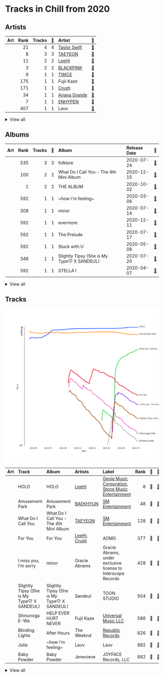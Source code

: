 # Tracks in Chill from 2020

## Artists

| Art | Rank | Tracks | 💚 | Artist | 🔗 |
|:---|---:|---:|---:|:---|:---|
| <img src="https://i.scdn.co/image/ab6761610000e5ebe672b5f553298dcdccb0e676" alt="" width="50" /> | 21 | 4 | 4 | [Taylor Swift](../../../artists/taylor_swift/overview.md) | [🔗](https://open.spotify.com/artist/06HL4z0CvFAxyc27GXpf02) |
| <img src="https://i.scdn.co/image/ab6761610000e5eb5e97e9ea9133fbfa41e27498" alt="" width="50" /> | 8 | 3 | 3 | [TAEYEON](../../../artists/taeyeon/overview.md) | [🔗](https://open.spotify.com/artist/3qNVuliS40BLgXGxhdBdqu) |
| <img src="https://i.scdn.co/image/ab6761610000e5eb05cead99b1a81b82a9a42838" alt="" width="50" /> | 11 | 2 | 2 | [LeeHi](../../../artists/leehi/overview.md) | [🔗](https://open.spotify.com/artist/7cVZApDoQZpS447nHTsNqu) |
| <img src="https://i.scdn.co/image/ab6761610000e5ebc9690bc711d04b3d4fd4b87c" alt="" width="50" /> | 3 | 2 | 2 | [BLACKPINK](../../../artists/blackpink/overview.md) | [🔗](https://open.spotify.com/artist/41MozSoPIsD1dJM0CLPjZF) |
| <img src="https://i.scdn.co/image/ab6761610000e5eb0c6952f39ba680489149a54c" alt="" width="50" /> | 9 | 1 | 1 | [TWICE](../../../artists/twice/overview.md) | [🔗](https://open.spotify.com/artist/7n2Ycct7Beij7Dj7meI4X0) |
| <img src="https://i.scdn.co/image/ab6761610000e5ebc5a3e6e9027505f5cba5fdbc" alt="" width="50" /> | 175 | 1 | 1 | Fujii Kaze | [🔗](https://open.spotify.com/artist/6bDWAcdtVR3WHz2xtiIPUi) |
| <img src="https://i.scdn.co/image/ab6761610000e5ebf5ef01e430d31a4b0680126f" alt="" width="50" /> | 171 | 1 | 1 | [Crush](../../../artists/crush/overview.md) | [🔗](https://open.spotify.com/artist/6aLdhHUqgdKE86xbtNmY8g) |
| <img src="https://i.scdn.co/image/ab6761610000e5eb40b5c07ab77b6b1a9075fdc0" alt="" width="50" /> | 34 | 1 | 1 | [Ariana Grande](../../../artists/ariana_grande/overview.md) | [🔗](https://open.spotify.com/artist/66CXWjxzNUsdJxJ2JdwvnR) |
| <img src="https://i.scdn.co/image/ab6761610000e5eb6a48a236a01fa62db8c7a6f6" alt="" width="50" /> | 7 | 1 | 1 | [ENHYPEN](../../../artists/enhypen/overview.md) | [🔗](https://open.spotify.com/artist/5t5FqBwTcgKTaWmfEbwQY9) |
| <img src="https://i.scdn.co/image/ab6761610000e5ebb173d69f77530d77a991984f" alt="" width="50" /> | 407 | 1 | 1 | Lauv | [🔗](https://open.spotify.com/artist/5JZ7CnR6gTvEMKX4g70Amv) |


<details>
<summary>View all</summary>

| Art | Rank | Tracks | 💚 | Artist | 🔗 |
|:---|---:|---:|---:|:---|:---|
| <img src="https://i.scdn.co/image/ab6761610000e5eb611e60f2b061c920476b2df3" alt="" width="50" /> | 48 | 1 | 1 | [BAEKHYUN](../../../artists/baekhyun/overview.md) | [🔗](https://open.spotify.com/artist/4ufh0WuMZh6y4Dmdnklvdl) |
| <img src="https://i.scdn.co/image/ab6761610000e5ebf6d51e6f5342d2d363220920" alt="" width="50" /> | 258 | 1 | 1 | Gracie Abrams | [🔗](https://open.spotify.com/artist/4tuJ0bMpJh08umKkEXKUI5) |
| <img src="https://i.scdn.co/image/ab6761610000e5ebd642648235ebf3460d2d1f6a" alt="" width="50" /> | 25 | 1 | 1 | [BTS](../../../artists/bts/overview.md) | [🔗](https://open.spotify.com/artist/3Nrfpe0tUJi4K4DXYWgMUX) |
| <img src="https://i.scdn.co/image/ab6761610000e5ebd8d5d7125f4fbe0dea0b4646" alt="" width="50" /> | 192 | 1 | 1 | Stella Jang | [🔗](https://open.spotify.com/artist/2Y9AUayH5pyZpVfkDYDfJV) |
| <img src="https://i.scdn.co/image/ab6761610000e5eb529759eb52ec826893164de1" alt="" width="50" /> | 407 | 1 | 1 | LUNCH | [🔗](https://open.spotify.com/artist/2UVzzx3MOPYV3l6xW2lzBv) |
| <img src="https://i.scdn.co/image/ab6761610000e5eb64c106fb76ead20ba05a5461" alt="" width="50" /> | 285 | 1 | 1 | Sandeul | [🔗](https://open.spotify.com/artist/2QeJBmgBdpH4i3uJns5Rdx) |
| <img src="https://i.scdn.co/image/ab6761610000e5eb8ae7f2aaa9817a704a87ea36" alt="" width="50" /> | 191 | 1 | 1 | [Justin Bieber](../../../artists/justin_bieber/overview.md) | [🔗](https://open.spotify.com/artist/1uNFoZAHBGtllmzznpCI3s) |
| <img src="https://i.scdn.co/image/ab6761610000e5eb23e614922b351df9c2e93a2b" alt="" width="50" /> | 407 | 1 | 1 | MAX | [🔗](https://open.spotify.com/artist/1bqxdqvUtPWZri43cKHac8) |
| <img src="https://i.scdn.co/image/ab6761610000e5eb214f3cf1cbe7139c1e26ffbb" alt="" width="50" /> | 330 | 1 | 1 | The Weeknd | [🔗](https://open.spotify.com/artist/1Xyo4u8uXC1ZmMpatF05PJ) |
| <img src="https://i.scdn.co/image/ab6761610000e5eb69bda36cbaa450c1c895b5cc" alt="" width="50" /> | 407 | 1 | 1 | Pink Sweat$ | [🔗](https://open.spotify.com/artist/1W7FNibLa0O0b572tB2w7t) |
| | 407 | 1 | 1 | CHAN 찬 | [🔗](https://open.spotify.com/artist/0nxWeW71DDYHY26V4LzMz9) |
| <img src="https://i.scdn.co/image/ab6761610000e5eb0fad315ccb6b38517152d2cc" alt="" width="50" /> | 312 | 1 | 1 | SUGA | [🔗](https://open.spotify.com/artist/0ebNdVaOfp6N0oZ1guIxM8) |
| <img src="https://i.scdn.co/image/ab6761610000e5eb7791e2d61372a3c61bfbed85" alt="" width="50" /> | 407 | 1 | 1 | Jenevieve | [🔗](https://open.spotify.com/artist/0dUYLC7DLjeS8gIh8cz2Pq) |
| <img src="https://i.scdn.co/image/ab6761610000e5eb56c617b7ca5ab250de5f8575" alt="" width="50" /> | 37 | 1 | 0 | [HEIZE](../../../artists/heize/overview.md) | [🔗](https://open.spotify.com/artist/5dCvSnVduaFleCnyy98JMo) |
| <img src="https://i.scdn.co/image/ab6761610000e5ebbc333412dcb39d8ef2bd91cc" alt="" width="50" /> | 129 | 1 | 0 | ZICO | [🔗](https://open.spotify.com/artist/4XpUIb8uuNlIWVKmgKZXC0) |
| <img src="https://i.scdn.co/image/ab6761610000e5ebf057d1dce23e7f4d5d0f32e5" alt="" width="50" /> | 407 | 1 | 0 | Sam Smith | [🔗](https://open.spotify.com/artist/2wY79sveU1sp5g7SokKOiI) |
| <img src="https://i.scdn.co/image/ab6761610000e5eb639dc73ec795e329d064dbb2" alt="" width="50" /> | 393 | 1 | 0 | Seori | [🔗](https://open.spotify.com/artist/2bWTIIQP9zaVc55RaMGu7e) |
| <img src="https://i.scdn.co/image/ab6761610000e5ebeb30a593572712cb0a32a645" alt="" width="50" /> | 28 | 1 | 0 | [WENDY](../../../artists/wendy/overview.md) | [🔗](https://open.spotify.com/artist/0FRUZvZNPzM3YJMABJxf2K) |

</details>


## Albums

| Art | Rank | Tracks | 💚 | Album | Release Date | 🔗 |
|:---|---:|---:|---:|:---|:---|:---|
| <img src="https://i.scdn.co/image/ab67616d0000b27395f754318336a07e85ec59bc" alt="" width="50" /> | 535 | 3 | 3 | folklore | 2020-07-24 | [🔗](https://open.spotify.com/album/2fenSS68JI1h4Fo296JfGr) |
| <img src="https://i.scdn.co/image/ab67616d0000b27354d483dff87402bfe717f738" alt="" width="50" /> | 100 | 2 | 2 | What Do I Call You - The 4th Mini Album | 2020-12-15 | [🔗](https://open.spotify.com/album/70XJeDlFe1LmZo1lyFKyq3) |
| <img src="https://i.scdn.co/image/ab67616d0000b2737dd8f95320e8ef08aa121dfe" alt="" width="50" /> | 1 | 2 | 2 | THE ALBUM | 2020-10-02 | [🔗](https://open.spotify.com/album/71O60S5gIJSIAhdnrDIh3N) |
| <img src="https://i.scdn.co/image/ab67616d0000b2732c0e1e9e1fd1e7b132da1606" alt="" width="50" /> | 592 | 1 | 1 | ~how i'm feeling~ | 2020-03-06 | [🔗](https://open.spotify.com/album/3ZuE680xhR1A4bCFGvL8mi) |
| <img src="https://i.scdn.co/image/ab67616d0000b27355c38bc34d1fe852f2657c2e" alt="" width="50" /> | 308 | 1 | 1 | minor | 2020-07-14 | [🔗](https://open.spotify.com/album/2UZw04wDxLVceADw2Gi1Qy) |
| <img src="https://i.scdn.co/image/ab67616d0000b27333b8541201f1ef38941024be" alt="" width="50" /> | 592 | 1 | 1 | evermore | 2020-12-11 | [🔗](https://open.spotify.com/album/2Xoteh7uEpea4TohMxjtaq) |
| <img src="https://i.scdn.co/image/ab67616d0000b27387bb1da05f3491eea3401de5" alt="" width="50" /> | 592 | 1 | 1 | The Prelude | 2020-07-17 | [🔗](https://open.spotify.com/album/3Qj2vsFzmaB8jcH6Q60WIG) |
| <img src="https://i.scdn.co/image/ab67616d0000b2732babb9dbd8f5146112f1bf86" alt="" width="50" /> | 592 | 1 | 1 | Stuck with U | 2020-05-08 | [🔗](https://open.spotify.com/album/5mUdh6YWnUvf0MfklEk1oi) |
| <img src="https://i.scdn.co/image/ab67616d0000b273470483222eb038c3b60e71f6" alt="" width="50" /> | 348 | 1 | 1 | Slightly Tipsy (She is My Type♡ X SANDEUL) | 2020-07-20 | [🔗](https://open.spotify.com/album/2bal48tjyi26OAxY2KxwFL) |
| <img src="https://i.scdn.co/image/ab67616d0000b273fde8f652864b52fc8c266dee" alt="" width="50" /> | 592 | 1 | 1 | STELLA I | 2020-04-07 | [🔗](https://open.spotify.com/album/1TCX395u7CaSsCLtiwsMAN) |


<details>
<summary>View all</summary>

| Art | Rank | Tracks | 💚 | Album | Release Date | 🔗 |
|:---|---:|---:|---:|:---|:---|:---|
| <img src="https://i.scdn.co/image/ab67616d0000b273991f8587520bf76795db6f0e" alt="" width="50" /> | 592 | 1 | 1 | Meow the secret boy 어서와 (Original Television Soundtrack), Pt.11 | 2020-04-23 | [🔗](https://open.spotify.com/album/0ZqZDky3PSbzKgHJzvSRuJ) |
| <img src="https://i.scdn.co/image/ab67616d0000b273f007ee1c134806d3ec34c83e" alt="" width="50" /> | 592 | 1 | 1 | I Don't Need You | 2020-06-07 | [🔗](https://open.spotify.com/album/6W4mS8VsOi2WAkkMuh9SJ9) |
| <img src="https://i.scdn.co/image/ab67616d0000b273fb49e8c96b502707c691b3a3" alt="" width="50" /> | 592 | 1 | 1 | Happy | 2020-05-04 | [🔗](https://open.spotify.com/album/1nPB6o7EjGvUORXlnioEPk) |
| <img src="https://i.scdn.co/image/ab67616d0000b2733aed2ab6fbf6cd62a0abf8d8" alt="" width="50" /> | 14 | 1 | 1 | HOLO | 2020-07-23 | [🔗](https://open.spotify.com/album/5xq9sm0jGMMDu5LifpBBo1) |
| <img src="https://i.scdn.co/image/ab67616d0000b27322805a1b17e41ae357bd98bc" alt="" width="50" /> | 396 | 1 | 1 | HELP EVER HURT NEVER | 2020-05-20 | [🔗](https://open.spotify.com/album/1OojCidx0eoPKch2M0Kz31) |
| <img src="https://i.scdn.co/image/ab67616d0000b273a8c4052083fb4e80d1819445" alt="" width="50" /> | 274 | 1 | 1 | For You | 2020-12-16 | [🔗](https://open.spotify.com/album/6hiwkmlOoNm8F3UkAZJcEz) |
| <img src="https://i.scdn.co/image/ab67616d0000b2736570fd05bcff5edcb16e617d" alt="" width="50" /> | 26 | 1 | 1 | Eyes Wide Open | 2020-10-26 | [🔗](https://open.spotify.com/album/33jypnU7WULxPaVrjj4RXH) |
| <img src="https://i.scdn.co/image/ab67616d0000b2739660ae57836f713884d86cbb" alt="" width="50" /> | 592 | 1 | 1 | Blueberry Eyes (feat. SUGA of BTS) | 2020-09-15 | [🔗](https://open.spotify.com/album/2dEJHnsuxIij7YeBbt0sVm) |
| <img src="https://i.scdn.co/image/ab67616d0000b27307a560f0504f9de0af5e0a33" alt="" width="50" /> | 592 | 1 | 1 | Baby Powder | 2020-03-25 | [🔗](https://open.spotify.com/album/3nqQxvxUB95Bi2UBseY1u1) |
| <img src="https://i.scdn.co/image/ab67616d0000b2734a6096741dcf413354a59554" alt="" width="50" /> | 423 | 1 | 1 | BORDER : DAY ONE | 2020-11-30 | [🔗](https://open.spotify.com/album/3YxF7jTnpdNepWbO42f8lH) |
| <img src="https://i.scdn.co/image/ab67616d0000b273c07d5d2fdc02ae252fcd07e5" alt="" width="50" /> | 592 | 1 | 1 | BE | 2020-11-20 | [🔗](https://open.spotify.com/album/6nYfHQnvkvOTNHnOhDT3sr) |
| <img src="https://i.scdn.co/image/ab67616d0000b2739c7eb20dfbb2150f55c9debd" alt="" width="50" /> | 47 | 1 | 1 | Amusement Park | 2020-12-21 | [🔗](https://open.spotify.com/album/1azcqabc4kDgRNMWFA02wZ) |
| <img src="https://i.scdn.co/image/ab67616d0000b2738863bc11d2aa12b54f5aeb36" alt="" width="50" /> | 425 | 1 | 1 | After Hours | 2020-03-20 | [🔗](https://open.spotify.com/album/4yP0hdKOZPNshxUOjY0cZj) |
| <img src="https://i.scdn.co/image/ab67616d0000b27311fa8fd59a2e0029949f3d43" alt="" width="50" /> | 592 | 1 | 0 | The King : Eternal Monarch, Pt. 10 (Original Television Soundtrack) | 2020-05-16 | [🔗](https://open.spotify.com/album/02zl7wdcgbI0URRfMbzmF5) |
| <img src="https://i.scdn.co/image/ab67616d0000b273f259431ac3c0458143ce0d53" alt="" width="50" /> | 592 | 1 | 0 | Lyricist | 2020-06-10 | [🔗](https://open.spotify.com/album/6igUyuDlRCyjoTtPXui6bT) |
| <img src="https://i.scdn.co/image/ab67616d0000b2730d1f3930676c34a23dbf5c46" alt="" width="50" /> | 592 | 1 | 0 | Love Goes | 2020-10-30 | [🔗](https://open.spotify.com/album/5XCBX16KNYsAe7V5hQV9mC) |
| <img src="https://i.scdn.co/image/ab67616d0000b273ffd2d252ce504dac86a25efc" alt="" width="50" /> | 592 | 1 | 0 | ?depacse ohw | 2020-05-12 | [🔗](https://open.spotify.com/album/0srUbfZOMUBwUitQGQeUca) |

</details>


## Tracks

![Track score ranking over time](../../../images/playlists/chill/2020/tracks_time_series.png)

| Art | Track | Album | Artists | Label | Rank | 💚 | 🔗 |
|:---|:---|:---|:---|:---|---:|:---|:---|
| <img src="https://i.scdn.co/image/ab67616d0000b2733aed2ab6fbf6cd62a0abf8d8" alt="" width="50" /> | HOLO | HOLO | [LeeHi](../../../artists/leehi/overview.md) | [Genie Music Corporation](../../../labels/genie_music_corporation), [Stone Music Entertainment](../../../labels/stone_music_entertainment) | 8 | 💚 | [🔗](https://open.spotify.com/track/4BSluGpjdLQihMmKgHXMxp) |
| <img src="https://i.scdn.co/image/ab67616d0000b2739c7eb20dfbb2150f55c9debd" alt="" width="50" /> | Amusement Park | Amusement Park | [BAEKHYUN](../../../artists/baekhyun/overview.md) | [SM Entertainment](../../../labels/sm_entertainment) | 48 | 💚 | [🔗](https://open.spotify.com/track/1TUkEXQrskATO9SoB4QMUN) |
| <img src="https://i.scdn.co/image/ab67616d0000b27354d483dff87402bfe717f738" alt="" width="50" /> | What Do I Call You | What Do I Call You - The 4th Mini Album | [TAEYEON](../../../artists/taeyeon/overview.md) | [SM Entertainment](../../../labels/sm_entertainment) | 128 | 💚 | [🔗](https://open.spotify.com/track/3Wu4lFjkhcXxB6WWaX9gtr) |
| <img src="https://i.scdn.co/image/ab67616d0000b273a8c4052083fb4e80d1819445" alt="" width="50" /> | For You | For You | [LeeHi](../../../artists/leehi/overview.md), [Crush](../../../artists/crush/overview.md) | AOMG | 377 | 💚 | [🔗](https://open.spotify.com/track/0JL7DoEqAUcOntWmBuOSdh) |
| <img src="https://i.scdn.co/image/ab67616d0000b27355c38bc34d1fe852f2657c2e" alt="" width="50" /> | I miss you, I’m sorry | minor | Gracie Abrams | Gracie Abrams, under exclusive license to Interscope Records | 428 | 💚 | [🔗](https://open.spotify.com/track/4nyF5lmSziBAt7ESAUjpbx) |
| <img src="https://i.scdn.co/image/ab67616d0000b273470483222eb038c3b60e71f6" alt="" width="50" /> | Slightly Tipsy (She is My Type♡ X SANDEUL) | Slightly Tipsy (She is My Type♡ X SANDEUL) | Sandeul | TOON STUDIO | 504 | 💚 | [🔗](https://open.spotify.com/track/1xWVYPdaLm909DbFmuPGOR) |
| <img src="https://i.scdn.co/image/ab67616d0000b27322805a1b17e41ae357bd98bc" alt="" width="50" /> | Shinunoga E-Wa | HELP EVER HURT NEVER | Fujii Kaze | [Universal Music LLC](../../../labels/universal_music_llc) | 586 | 💚 | [🔗](https://open.spotify.com/track/0o9zmvc5f3EFApU52PPIyW) |
| <img src="https://i.scdn.co/image/ab67616d0000b2738863bc11d2aa12b54f5aeb36" alt="" width="50" /> | Blinding Lights | After Hours | The Weeknd | [Republic Records](../../../labels/republic_records) | 626 | 💚 | [🔗](https://open.spotify.com/track/0VjIjW4GlUZAMYd2vXMi3b) |
| <img src="https://i.scdn.co/image/ab67616d0000b2732c0e1e9e1fd1e7b132da1606" alt="" width="50" /> | Julia | ~how i'm feeling~ | Lauv | Lauv | 882 | 💚 | [🔗](https://open.spotify.com/track/12YVZ3Tg4LyAJNsMJVtwQq) |
| <img src="https://i.scdn.co/image/ab67616d0000b27307a560f0504f9de0af5e0a33" alt="" width="50" /> | Baby Powder | Baby Powder | Jenevieve | JOYFACE Records, LLC | 882 | 💚 | [🔗](https://open.spotify.com/track/7t4ihBlcMdkyUeO6W1DfYH) |


<details>
<summary>View all</summary>

| Art | Track | Album | Artists | Label | Rank | 💚 | 🔗 |
|:---|:---|:---|:---|:---|---:|:---|:---|
| <img src="https://i.scdn.co/image/ab67616d0000b273fde8f652864b52fc8c266dee" alt="" width="50" /> | Villain | STELLA I | Stella Jang | GRDL | 882 | 💚 | [🔗](https://open.spotify.com/track/5xouIycayHmjZxeuhXPhgX) |
| <img src="https://i.scdn.co/image/ab67616d0000b273991f8587520bf76795db6f0e" alt="" width="50" /> | Show Your Heart 너를 보여줘 | Meow the secret boy 어서와 (Original Television Soundtrack), Pt.11 | CHAN 찬 | Donuts Music N | 882 | 💚 | [🔗](https://open.spotify.com/track/7oYfQoClg6KCZ0NBVvLZzY) |
| <img src="https://i.scdn.co/image/ab67616d0000b273fb49e8c96b502707c691b3a3" alt="" width="50" /> | Happy | Happy | [TAEYEON](../../../artists/taeyeon/overview.md) | [SM Entertainment](../../../labels/sm_entertainment) | 882 | 💚 | [🔗](https://open.spotify.com/track/459mRPsscVLMvVL59gr7EM) |
| <img src="https://i.scdn.co/image/ab67616d0000b2732babb9dbd8f5146112f1bf86" alt="" width="50" /> | Stuck with U (with Justin Bieber) | Stuck with U | [Ariana Grande](../../../artists/ariana_grande/overview.md), [Justin Bieber](../../../artists/justin_bieber/overview.md) | Ariana Grande & Justin Bieber "Stuck With U"- Charity | 882 | 💚 | [🔗](https://open.spotify.com/track/4HBZA5flZLE435QTztThqH) |
| <img src="https://i.scdn.co/image/ab67616d0000b273ffd2d252ce504dac86a25efc" alt="" width="50" /> | Running Through The Night | ?depacse ohw | Seori | [WM Korea](../../../labels/wm_korea) | 882 | | [🔗](https://open.spotify.com/track/3UZ46DvXvB2R7sBUZornlv) |
| <img src="https://i.scdn.co/image/ab67616d0000b27311fa8fd59a2e0029949f3d43" alt="" width="50" /> | My Day Is Full Of You | The King : Eternal Monarch, Pt. 10 (Original Television Soundtrack) | ZICO, [WENDY](../../../artists/wendy/overview.md) | [Genie Music Corporation](../../../labels/genie_music_corporation), [Stone Music Entertainment](../../../labels/stone_music_entertainment) | 882 | | [🔗](https://open.spotify.com/track/2QWa5RjnIGFwraHDPqlhFh) |
| <img src="https://i.scdn.co/image/ab67616d0000b273f007ee1c134806d3ec34c83e" alt="" width="50" /> | I Don't Need You | I Don't Need You | LUNCH | [WM Korea](../../../labels/wm_korea) | 882 | 💚 | [🔗](https://open.spotify.com/track/5I9mKWUEM2RICe6QJ26PyM) |
| <img src="https://i.scdn.co/image/ab67616d0000b273f259431ac3c0458143ce0d53" alt="" width="50" /> | Lyricist | Lyricist | [HEIZE](../../../artists/heize/overview.md) | [Genie Music Corporation](../../../labels/genie_music_corporation) | 882 | | [🔗](https://open.spotify.com/track/1eEHOnrNLP46aGKLb1LtMI) |
| <img src="https://i.scdn.co/image/ab67616d0000b27387bb1da05f3491eea3401de5" alt="" width="50" /> | At My Worst | The Prelude | Pink Sweat$ | [Atlantic Records](../../../labels/atlantic_records) | 882 | 💚 | [🔗](https://open.spotify.com/track/0ri0Han4IRJhzvERHOZTMr) |
| <img src="https://i.scdn.co/image/ab67616d0000b27395f754318336a07e85ec59bc" alt="" width="50" /> | cardigan | folklore | [Taylor Swift](../../../artists/taylor_swift/overview.md) | [Taylor Swift](../../../labels/taylor_swift) | 882 | 💚 | [🔗](https://open.spotify.com/track/4R2kfaDFhslZEMJqAFNpdd) |
| <img src="https://i.scdn.co/image/ab67616d0000b27395f754318336a07e85ec59bc" alt="" width="50" /> | invisible string | folklore | [Taylor Swift](../../../artists/taylor_swift/overview.md) | [Taylor Swift](../../../labels/taylor_swift) | 882 | 💚 | [🔗](https://open.spotify.com/track/6VsvKPJ4xjVNKpI8VVZ3SV) |
| <img src="https://i.scdn.co/image/ab67616d0000b27395f754318336a07e85ec59bc" alt="" width="50" /> | the 1 | folklore | [Taylor Swift](../../../artists/taylor_swift/overview.md) | [Taylor Swift](../../../labels/taylor_swift) | 882 | 💚 | [🔗](https://open.spotify.com/track/0Jlcvv8IykzHaSmj49uNW8) |
| <img src="https://i.scdn.co/image/ab67616d0000b2739660ae57836f713884d86cbb" alt="" width="50" /> | Blueberry Eyes (feat. SUGA of BTS) | Blueberry Eyes (feat. SUGA of BTS) | MAX, SUGA | Colour Vision Records/Sony Music Entertainment | 882 | 💚 | [🔗](https://open.spotify.com/track/5dn6QANKbf76pANGjMBida) |
| <img src="https://i.scdn.co/image/ab67616d0000b2737dd8f95320e8ef08aa121dfe" alt="" width="50" /> | Love To Hate Me | THE ALBUM | [BLACKPINK](../../../artists/blackpink/overview.md) | [Interscope Records](../../../labels/interscope_records), [YG Entertainment](../../../labels/yg_entertainment) | 882 | 💚 | [🔗](https://open.spotify.com/track/7iKDsPfLT0d5mu2htfMKBZ) |
| <img src="https://i.scdn.co/image/ab67616d0000b2737dd8f95320e8ef08aa121dfe" alt="" width="50" /> | You Never Know | THE ALBUM | [BLACKPINK](../../../artists/blackpink/overview.md) | [Interscope Records](../../../labels/interscope_records), [YG Entertainment](../../../labels/yg_entertainment) | 882 | 💚 | [🔗](https://open.spotify.com/track/39kzWAiVPpycdMpr745oPj) |
| <img src="https://i.scdn.co/image/ab67616d0000b2736570fd05bcff5edcb16e617d" alt="" width="50" /> | SAY SOMETHING | Eyes Wide Open | [TWICE](../../../artists/twice/overview.md) | [Republic Records](../../../labels/republic_records) | 882 | 💚 | [🔗](https://open.spotify.com/track/2gagYYY4R8QimbnFqd96ST) |
| <img src="https://i.scdn.co/image/ab67616d0000b2730d1f3930676c34a23dbf5c46" alt="" width="50" /> | Kids Again | Love Goes | Sam Smith | [Capitol](../../../labels/capitol_records) | 882 | | [🔗](https://open.spotify.com/track/5LL9lSNn26GBoC5StQ3itk) |
| <img src="https://i.scdn.co/image/ab67616d0000b273c07d5d2fdc02ae252fcd07e5" alt="" width="50" /> | Life Goes On | BE | [BTS](../../../artists/bts/overview.md) | [BIGHIT MUSIC](../../../labels/bighit_music) | 882 | 💚 | [🔗](https://open.spotify.com/track/5FVbvttjEvQ8r2BgUcJgNg) |
| <img src="https://i.scdn.co/image/ab67616d0000b2734a6096741dcf413354a59554" alt="" width="50" /> | 10 Months | BORDER : DAY ONE | [ENHYPEN](../../../artists/enhypen/overview.md) | [BELIFT LAB](../../../labels/belift_lab) | 882 | 💚 | [🔗](https://open.spotify.com/track/3LcFQsZw01tRvjCNLgSmTv) |
| <img src="https://i.scdn.co/image/ab67616d0000b27333b8541201f1ef38941024be" alt="" width="50" /> | willow | evermore | [Taylor Swift](../../../artists/taylor_swift/overview.md) | [Taylor Swift](../../../labels/taylor_swift) | 882 | 💚 | [🔗](https://open.spotify.com/track/0lx2cLdOt3piJbcaXIV74f) |
| <img src="https://i.scdn.co/image/ab67616d0000b27354d483dff87402bfe717f738" alt="" width="50" /> | To the moon | What Do I Call You - The 4th Mini Album | [TAEYEON](../../../artists/taeyeon/overview.md) | [SM Entertainment](../../../labels/sm_entertainment) | 882 | 💚 | [🔗](https://open.spotify.com/track/06v5p9PbGF6R0fbxGwMdlX) |

</details>

